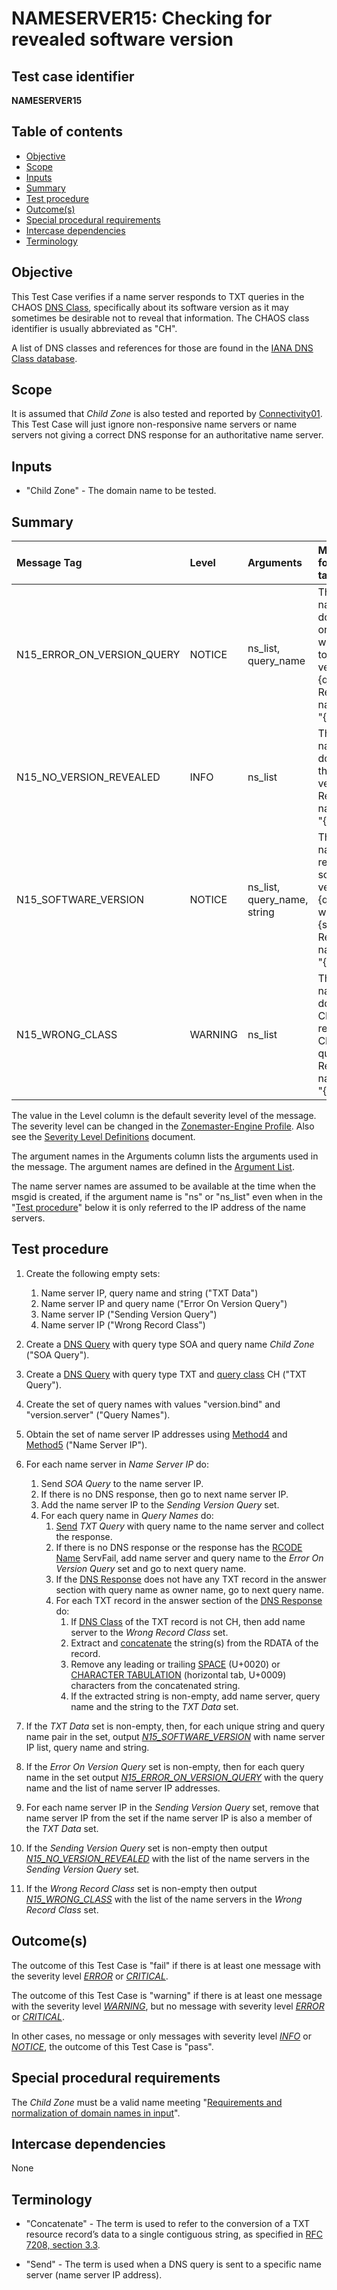 # NAMESERVER15: Checking for revealed software version

## Test case identifier
**NAMESERVER15**

## Table of contents

* [Objective](#objective)
* [Scope](#scope)
* [Inputs](#inputs)
* [Summary](#summary)
* [Test procedure](#test-procedure)
* [Outcome(s)](#outcomes)
* [Special procedural requirements](#special-procedural-requirements)
* [Intercase dependencies](#intercase-dependencies)
* [Terminology](#terminology)

## Objective

This Test Case verifies if a name server responds to TXT queries in the CHAOS
[DNS Class], specifically about its software version as it may sometimes be
desirable not to reveal that information. The CHAOS class identifier is usually
abbreviated as "CH".

A list of DNS classes and references for those are found in the
[IANA DNS Class database][DNS Class].


## Scope

It is assumed that *Child Zone* is also tested and reported by [Connectivity01].
This Test Case will just ignore non-responsive name servers or name servers not
giving a correct DNS response for an authoritative name server.

## Inputs

* "Child Zone" - The domain name to be tested.

## Summary

Message Tag                | Level   | Arguments                   | Message ID for message tag
:--------------------------|:--------|:----------------------------|:----------------------------------------------------------------------------------------------------------------------------
N15_ERROR_ON_VERSION_QUERY | NOTICE  | ns_list, query_name         | The following name server(s) do not respond or respond with SERVFAIL to software version query "{query_name}". Returned from name servers: "{ns_list}"
N15_NO_VERSION_REVEALED    | INFO    | ns_list                     | The following name server(s) do not reveal the software version. Returned from name servers: "{ns_list}"
N15_SOFTWARE_VERSION       | NOTICE  | ns_list, query_name, string | The following name server(s) respond to software version query "{query_name}" with string "{string}". Returned from name servers: "{ns_list}"
N15_WRONG_CLASS            | WARNING | ns_list                     | The following name server(s) do not return CH class record(s) on CH class query. Returned from name servers: "{ns_list}"


The value in the Level column is the default severity level of the message. The
severity level can be changed in the [Zonemaster-Engine Profile]. Also see the
[Severity Level Definitions] document.

The argument names in the Arguments column lists the arguments used in the
message. The argument names are defined in the [Argument List].

The name server names are assumed to be available at the time when the msgid
is created, if the argument name is "ns" or "ns_list" even when in the
"[Test procedure]" below it is only referred to the IP address of the name
servers.

## Test procedure

1.  Create the following empty sets:
    1. Name server IP, query name and string ("TXT Data")
    2. Name server IP and query name ("Error On Version Query")
    3. Name server IP ("Sending Version Query")
    4. Name server IP ("Wrong Record Class")

2.  Create a [DNS Query] with query type SOA and query name *Child Zone*
    ("SOA Query").

3.  Create a [DNS Query] with query type TXT and [query class][DNS Class] CH
    ("TXT Query").

4.  Create the set of query names with values "version.bind"
    and "version.server" ("Query Names").

5.  Obtain the set of name server IP addresses using [Method4] and
    [Method5] ("Name Server IP").

6.  For each name server in *Name Server IP* do:
    1. Send *SOA Query* to the name server IP.
    2. If there is no DNS response, then go to next name server IP.
    3. Add the name server IP to the *Sending Version Query* set.
    4. For each query name in *Query Names* do:
       1. [Send] *TXT Query* with query name to the name server and collect the
          response.
       2. If there is no DNS response or the response has the [RCODE Name]
          ServFail, add name server and query name to the
          *Error On Version Query* set and go to next query name.
       3. If the [DNS Response] does not have any TXT record in the answer
          section with query name as owner name, go to next query name.
       4. For each TXT record in the answer section of the [DNS Response] do:
          1. If [DNS Class] of the TXT record is not CH, then add name server
             to the *Wrong Record Class* set.
          2. Extract and [concatenate] the string(s) from the RDATA of the
             record.
          3. Remove any leading or trailing [SPACE] (U+0020) or
             [CHARACTER TABULATION] (horizontal tab, U+0009) characters from the
             concatenated string.
          4. If the extracted string is non-empty, add name server, query name
             and the string to the *TXT Data* set.

7.  If the *TXT Data* set is non-empty, then, for each unique string and query
    name pair in the set, output *[N15_SOFTWARE_VERSION]* with name server IP
    list, query name and string.

8.  If the *Error On Version Query* set is non-empty, then for each query name
    in the set output *[N15_ERROR_ON_VERSION_QUERY]* with the query name
    and the list of name server IP addresses.

9.  For each name server IP in the *Sending Version Query* set, remove that name
    server IP from the set if the name server IP is also a member of the
    *TXT Data* set.

10. If the *Sending Version Query* set is non-empty then output
    *[N15_NO_VERSION_REVEALED]* with the list of the name servers in the
    *Sending Version Query* set.

11. If the *Wrong Record Class* set is non-empty then output
    *[N15_WRONG_CLASS]* with the list of the name servers in the
    *Wrong Record Class* set.


## Outcome(s)

The outcome of this Test Case is "fail" if there is at least one message
with the severity level *[ERROR]* or *[CRITICAL]*.

The outcome of this Test Case is "warning" if there is at least one message
with the severity level *[WARNING]*, but no message with severity level
*[ERROR]* or *[CRITICAL]*.

In other cases, no message or only messages with severity level
*[INFO]* or *[NOTICE]*, the outcome of this Test Case is "pass".


## Special procedural requirements

The *Child Zone* must be a valid name meeting
"[Requirements and normalization of domain names in input]".


## Intercase dependencies

None


## Terminology

* "Concatenate" - The term is used to refer to the conversion of a TXT
  resource record’s data to a single contiguous string, as specified in [RFC
  7208, section 3.3][RFC7208#3.3].

* "Send" - The term is used when a DNS query is sent to
  a specific name server (name server IP address).

[Argument List]:                                                ../ArgumentsForTestCaseMessages.md
[CRITICAL]:                                                     ../SeverityLevelDefinitions.md#critical
[CHARACTER TABULATION]:                                         https://codepoints.net/U+0009
[Concatenate]:                                                  #terminology
[Connectivity01]:                                               ../Connectivity-TP/connectivity01.md
[DEBUG]:                                                        ../SeverityLevelDefinitions.md#notice
[DNS Class]:                                                    https://www.iana.org/assignments/dns-parameters/dns-parameters.xhtml#dns-parameters-2
[DNS Query and Response Defaults]:                              ../DNSQueryAndResponseDefaults.md
[DNS Query]:                                                    ../DNSQueryAndResponseDefaults.md#default-setting-in-dns-query
[DNS Response]:                                                 ../DNSQueryAndResponseDefaults.md#default-handling-of-a-dns-response
[ERROR]:                                                        ../SeverityLevelDefinitions.md#error
[INFO]:                                                         ../SeverityLevelDefinitions.md#info
[Message Tag Specification]:                                    ../../../../internal/templates/specifications/tests/MessageTagSpecification.md
[Method4]:                                                      ../Methods.md#method-4-obtain-glue-address-records-from-parent
[Method5]:                                                      ../Methods.md#method-5-obtain-the-name-server-address-records-from-child
[Methods]:                                                      ../Methods.md
[N15_ERROR_ON_VERSION_QUERY]:                                   #summary
[N15_NO_VERSION_REVEALED]:                                      #summary
[N15_SOFTWARE_VERSION]:                                         #summary
[N15_WRONG_CLASS]:                                              #summary
[NOTICE]:                                                       ../SeverityLevelDefinitions.md#notice
[RCODE Name]:                                                   https://www.iana.org/assignments/dns-parameters/dns-parameters.xhtml#dns-parameters-6
[RFC2929]:                                                      https://datatracker.ietf.org/doc/html/rfc2929#section-3.2
[RFC7208#3.3]:                                                  https://datatracker.ietf.org/doc/html/rfc7208#section-3.3
[Requirements and normalization of domain names in input]:      ../RequirementsAndNormalizationOfDomainNames.md
[SPACE]:                                                        https://codepoints.net/U+0020
[Send]:                                                         #terminology
[Severity Level Definitions]:                                   ../SeverityLevelDefinitions.md
[Test Case Identifier Specification]:                           ../../../../internal/templates/specifications/tests/TestCaseIdentifierSpecification.md
[Test procedure]:                                               #test-procedure
[WARNING]:                                                      ../SeverityLevelDefinitions.md#warning
[Zonemaster-Engine Profile]:                                    ../../../configuration/profiles.md
